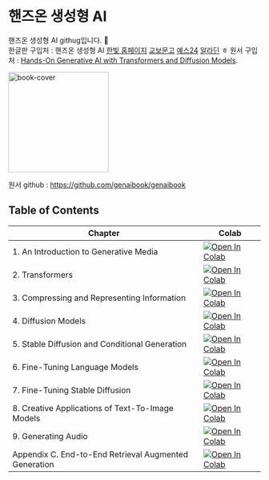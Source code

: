 # 핸즈온 생성형 AI  

핸즈온 생성형 AI githug입니다. 🤗   
한글판 구입처 : 핸즈온 생성형 AI [한빛 홈페이지](https://www.hanbit.co.kr/store/books/look.php?p_code=B4758668189)  [교보문고](https://product.kyobobook.co.kr/detail/S000216912493)  [예스24](https://www.yes24.com/product/goods/148025270)  [알라딘](https://www.aladin.co.kr/shop/wproduct.aspx?ItemId=366596768)  ㅎ
원서 구입처 : [Hands-On Generative AI with Transformers and Diffusion Models](https://www.amazon.com/Hands-Generative-Transformers-Diffusion-Models/dp/1098149246). 

<img alt="book-cover" height=200 src="https://learning.oreilly.com/covers/urn:orm:book:9781098149239/400w/" id="book-cover"/>

원서 github : https://github.com/genaibook/genaibook  


## Table of Contents

| Chapter | Colab |
| --- | --- |
| 1. An Introduction to Generative Media | [![Open In Colab](https://colab.research.google.com/assets/colab-badge.svg)](https://colab.research.google.com/github/genaibook/genaibook/blob/main/01_introduction.ipynb) |
| 2. Transformers | [![Open In Colab](https://colab.research.google.com/assets/colab-badge.svg)](https://colab.research.google.com/github/genaibook/genaibook/blob/main/02_transformers.ipynb) |
| 3. Compressing and Representing Information | [![Open In Colab](https://colab.research.google.com/assets/colab-badge.svg)](https://colab.research.google.com/github/genaibook/genaibook/blob/main/03_compressing.ipynb) |
| 4. Diffusion Models | [![Open In Colab](https://colab.research.google.com/assets/colab-badge.svg)](https://colab.research.google.com/github/genaibook/genaibook/blob/main/04_diffusion.ipynb) |
| 5. Stable Diffusion and Conditional Generation | [![Open In Colab](https://colab.research.google.com/assets/colab-badge.svg)](https://colab.research.google.com/github/genaibook/genaibook/blob/main/05_stable_diffusion.ipynb) |
| 6. Fine-Tuning Language Models | [![Open In Colab](https://colab.research.google.com/assets/colab-badge.svg)](https://colab.research.google.com/github/genaibook/genaibook/blob/main/06_fine_tuning_language_models.ipynb) |
| 7. Fine-Tuning Stable Diffusion| [![Open In Colab](https://colab.research.google.com/assets/colab-badge.svg)](https://colab.research.google.com/github/genaibook/genaibook/blob/main/07_fine_tuning_diffusion.ipynb) |
| 8. Creative Applications of Text-To-Image Models | [![Open In Colab](https://colab.research.google.com/assets/colab-badge.svg)](https://colab.research.google.com/github/genaibook/genaibook/blob/main/08_creative_applications_of_t2i.ipynb) |
| 9. Generating Audio | [![Open In Colab](https://colab.research.google.com/assets/colab-badge.svg)](https://colab.research.google.com/github/genaibook/genaibook/blob/main/09_generating_audio.ipynb) |
| Appendix C. End-to-End Retrieval Augmented Generation | [![Open In Colab](https://colab.research.google.com/assets/colab-badge.svg)](https://colab.research.google.com/github/genaibook/genaibook/blob/main/13_rag.ipynb) |



















